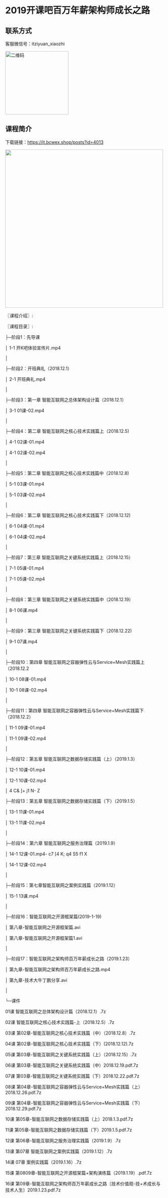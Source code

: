 # 2019开课吧百万年薪架构师成长之路

## 联系方式

客服微信号：itziyuan_xiaozhi

<img src="https://ziyuanyun.oss-cn-guangzhou.aliyuncs.com/common/20240614073449/666b82192834a.jpg" width="200" height="200" alt="二维码">

## 课程简介

下载链接：https://it.bcwex.shop/posts?id=4013

<img src="https://ziyuanyun.oss-cn-guangzhou.aliyuncs.com/yun/20240515185546/664494b25e8b2.jpg" width="500" alt="">

  〖课程介绍〗:

 〖课程目录〗:

 ├─阶段1：先导课

 │ 1-1 开K吧体验宣传片.mp4

 │

 ├─阶段2：开班典礼（2018.12.1）

 │ 2-1 开班典礼.mp4

 │

 ├─阶段3：第一章 智能互联网之总体架构设计篇（2018.12.1）

 │ 3-1 01课-02.mp4

 │

 ├─阶段4：第二章 智能互联网之核心技术实践篇上（2018.12.5)

 │ 4-1 02课-01.mp4

 │ 4-1 02课-02.mp4

 │

 ├─阶段5：第二章 智能互联网之核心技术实践篇中（2018.12.8)

 │ 5-1 03课-01.mp4

 │ 5-1 03课-02.mp4

 │

 ├─阶段6：第二章 智能互联网之核心技术实践篇下（2018.12.12)

 │ 6-1 04课-01.mp4

 │ 6-1 04课-02.mp4

 │

 ├─阶段7：第三章 智能互联网之关键系统实践篇上（2018.12.15）

 │ 7-1 05课-01.mp4

 │ 7-1 05课-02.mp4

 │

 ├─阶段8：第三章 智能互联网之关键系统实践篇中（2018.12.19）

 │ 8-1 06课.mp4

 │

 ├─阶段9：第三章 智能互联网之关键系统实践篇下（2018.12.22)

 │ 9-1 07课.mp4

 │

 ├─阶段10：第四章 智能互联网之容器弹性云与Service+Mesh实践篇上（2018.12.2

 │ 10-1 08课-01.mp4

 │ 10-1 08课-02.mp4

 │

 ├─阶段11：第四章 智能互联网之容器弹性云与Service+Mesh实践篇下（2018.12.2）

 │ 11-1 09课-01.mp4

 │ 11-1 09课-02.mp4

 │

 ├─阶段12：第五章 智能互联网之数据存储实践篇（上）（2019.1.3）

 │ 12-1 10课-01.mp4

 │ 12-1 10课-02.mp4

 │ 4 C&amp; ]+ j1 N- Z

 ├─阶段13：第五章 智能互联网之数据存储实践篇（下）（2019.1.5）

 │ 13-1 11课-01.mp4

 │ 13-1 11课-02.mp4

 │

 ├─阶段14：第六章 智能互联网之服务治理篇（2019.1.9）

 │ 14-1 12课-01.mp4- c7 [4 K; q4 S5 f1 X

 │ 14-1 12课-02.mp4

 │

 ├─阶段15：第七章智能互联网之案例实践篇（2019.1.12）

 │ 15-1 13课.mp4

 │

 ├─阶段16：智能互联网之开源框架篇(2019-1-19)

 │ 第八章-智能互联网之开源框架篇.avi

 │ 第八章-智能互联网之开源框架篇1.avi

 │

 ├─阶段17：智能互联网之架构师百万年薪成长之路（2019.1.23）

 │ 第九章-智能互联网之架构师百万年薪成长之路.mp4

 │ 第九章-技术大牛丁鹏分享.avi

 │

 └─课件

 01课 智能互联网之总体架构设计篇（2018.12.1）.7z

 02课 智能互联网之核心技术实践篇-上（2018.12.5）.7z

 03课 第02章-智能互联网之核心技术实践篇（中）（2018.12.8）.7z

 04课 第02章-智能互联网之核心技术实践篇（下）(2018.12.12).7z

 05课 第03章-智能互联网之关键系统实践篇（上）（2018.12.15）.7z

 06课 第03章-智能互联网之关键系统实践篇（中）2018.12.19.pdf.7z

 07课 第03章-智能互联网之关键系统实践篇（下）2018.12.22.pdf.7z

 08课 第04章-智能互联网之容器弹性云与Service+Mesh实践篇（上）2018.12.26.pdf.7z

 09课 第04章-智能互联网之容器弹性云与Service+Mesh实践篇（下）2018.12.29.pdf.7z

 10课 第05章-智能互联网之数据存储实践篇（上）2018.1.3.pdf.7z

 11课 第05章-智能互联网之数据存储实践篇（下）2019.1.5.pdf.7z

 12课 第06章-智能互联网之服务治理实践篇（2019.1.9）.7z

 13课 第07章 智能互联网之案例实践篇（2019.1.12）.7z

 14课 07章 案例实践篇（2019.1.16）.7z

 15课 第0809章-智能互联网之开源框架篇+架构演练篇（2019.1.19）.pdf.7z

 16课 第09章-智能互联网之架构师百万年薪成长之路〔技术价值观-技+术成长与技术人生〕2019.1.23.pdf.7z

  